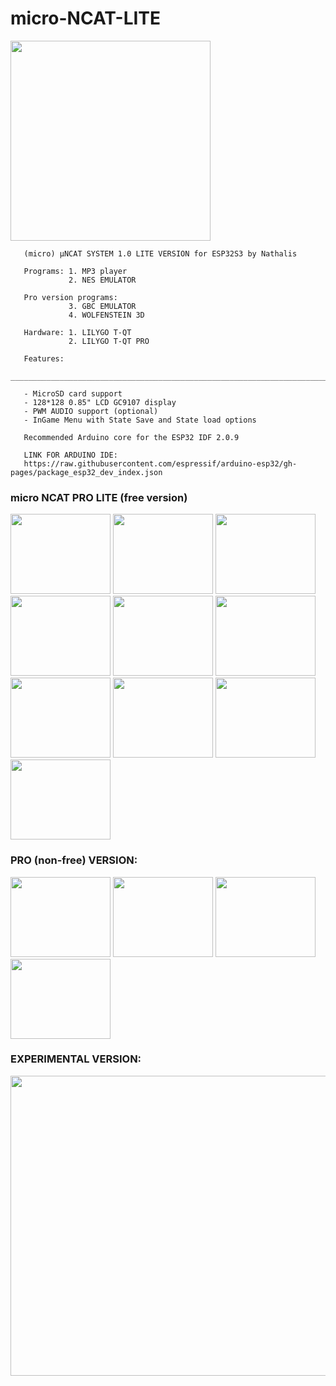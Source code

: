 # micro-NCAT-LITE

<img src="https://github.com/ncat-system/micro-NCAT-LITE/blob/main/uNCAT.png?raw=true" align="center" height="320" width="320">

```
   (micro) μNCAT SYSTEM 1.0 LITE VERSION for ESP32S3 by Nathalis              
                                                                              
   Programs: 1. MP3 player                                                    
             2. NES EMULATOR                                                  
                                                                              
   Pro version programs:                                                      
             3. GBC EMULATOR                                                  
             4. WOLFENSTEIN 3D                                                
                                                                              
   Hardware: 1. LILYGO T-QT                                                   
             2. LILYGO T-QT PRO                                               
```                                                                              
                                                                              

```                                                                              
   Features:                                                                  
   __________________________________________________________________________ 
                                                                              
   - MicroSD card support                                                     
   - 128*128 0.85" LCD GC9107 display                                         
   - PWM AUDIO support (optional)                                             
   - InGame Menu with State Save and State load options                                                   
```                                                                              

```                                                                              
   Recommended Arduino core for the ESP32 IDF 2.0.9                           
                                                                              
   LINK FOR ARDUINO IDE:                                                      
   https://raw.githubusercontent.com/espressif/arduino-esp32/gh-pages/package_esp32_dev_index.json
```                                                                              


### micro NCAT PRO LITE (free version)

<p float="left">

<a href="https://github.com/ncat-system/micro-NCAT-LITE/blob/main/images/0.jpg?raw=true"><img src="https://github.com/ncat-system/micro-NCAT-LITE/blob/main/images/0.jpg?raw=true" height="128" width="160" ></a>
<a href="https://github.com/ncat-system/micro-NCAT-LITE/blob/main/images/1.jpg?raw=true"><img src="https://github.com/ncat-system/micro-NCAT-LITE/blob/main/images/1.jpg?raw=true" height="128" width="160" ></a>
<a href="https://github.com/ncat-system/micro-NCAT-LITE/blob/main/images/2.jpg?raw=true"><img src="https://github.com/ncat-system/micro-NCAT-LITE/blob/main/images/2.jpg?raw=true" height="128" width="160" ></a>
<a href="https://github.com/ncat-system/micro-NCAT-LITE/blob/main/images/3.jpg?raw=true"><img src="https://github.com/ncat-system/micro-NCAT-LITE/blob/main/images/3.jpg?raw=true" height="128" width="160" ></a>
<a href="https://github.com/ncat-system/micro-NCAT-LITE/blob/main/images/4.jpg?raw=true"><img src="https://github.com/ncat-system/micro-NCAT-LITE/blob/main/images/4.jpg?raw=true" height="128" width="160" ></a>
<a href="https://github.com/ncat-system/micro-NCAT-LITE/blob/main/images/5.jpg?raw=true"><img src="https://github.com/ncat-system/micro-NCAT-LITE/blob/main/images/5.jpg?raw=true" height="128" width="160" ></a>
<a href="https://github.com/ncat-system/micro-NCAT-LITE/blob/main/images/6.jpg?raw=true"><img src="https://github.com/ncat-system/micro-NCAT-LITE/blob/main/images/6.jpg?raw=true" height="128" width="160" ></a>
<a href="https://github.com/ncat-system/micro-NCAT-LITE/blob/main/images/7.jpg?raw=true"><img src="https://github.com/ncat-system/micro-NCAT-LITE/blob/main/images/7.jpg?raw=true" height="128" width="160" ></a>
<a href="https://github.com/ncat-system/micro-NCAT-LITE/blob/main/images/8.jpg?raw=true"><img src="https://github.com/ncat-system/micro-NCAT-LITE/blob/main/images/8.jpg?raw=true" height="128" width="160" ></a>
<a href="https://github.com/ncat-system/micro-NCAT-LITE/blob/main/images/9.jpg?raw=true"><img src="https://github.com/ncat-system/micro-NCAT-LITE/blob/main/images/9.jpg?raw=true" height="128" width="160" ></a>

</p>
  
### PRO (non-free) VERSION:

<p float="left">
<a href="https://github.com/ncat-system/micro-NCAT-LITE/blob/main/images/10_PRO.jpg?raw=true"><img src="https://github.com/ncat-system/micro-NCAT-LITE/blob/main/images/10_PRO.jpg?raw=true" height="128" width="160" ></a>
<a href="https://github.com/ncat-system/micro-NCAT-LITE/blob/main/images/11_PRO.jpg?raw=true"><img src="https://github.com/ncat-system/micro-NCAT-LITE/blob/main/images/11_PRO.jpg?raw=true" height="128" width="160" ></a>
<a href="https://github.com/ncat-system/micro-NCAT-LITE/blob/main/images/12_PRO.jpg?raw=true"><img src="https://github.com/ncat-system/micro-NCAT-LITE/blob/main/images/12_PRO.jpg?raw=true" height="128" width="160" ></a>
<a href="https://github.com/ncat-system/micro-NCAT-LITE/blob/main/images/13_PRO.jpg?raw=true"><img src="https://github.com/ncat-system/micro-NCAT-LITE/blob/main/images/13_PRO.jpg?raw=true" height="128" width="160" ></a>

</p>

### EXPERIMENTAL VERSION:

<p float="left">
<a href="https://github.com/ncat-system/micro-NCAT-LITE/blob/main/experimental/microNCAT_MinimalSch.png"><img src="https://github.com/ncat-system/micro-NCAT-LITE/blob/main/experimental/microNCAT_MinimalSch.png" height="480" width="800" ></a>



</p>
